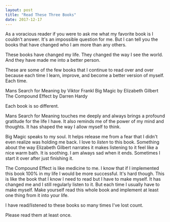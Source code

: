 ```yaml
---
layout: post
title: "Read These Three Books"
date: 2017-12-17
---
```

As a voracious reader if you were to ask me what my favorite book is I couldn't answer. It's an impossible question for me. But I can tell you the books that have changed who I am more than any others. 

These books have changed my life. They changed the way I see the world. And they have made me into a better person. 

These are some of the few books that I continue to read over and over because each time I learn, improve, and become a better version of myself. Each time. 

Mans Search for Meaning by Viktor Frankl
Big Magic by Elizabeth Gilbert
The Compound Effect by Darren Hardy

Each book is so different. 

Mans Search for Meaning touches me deeply and always brings a profound gratitude for the life I have. It also reminds me of the power of my mind and thoughts. It has shaped the way I allow myself to think.

Big Magic speaks to my soul. It helps release me from a fear that I didn't even realize was holding me back. I love to _listen_ to this book. Something about the way Elizabeth Gilbert narrates it makes listening to it feel like a nice warm bath. It is soothing. I am always sad when it ends. Sometimes I start it over after just finishing it.

The Compound Effect is like medicine to me. I know that if I implemented this book 100% in my life I would be more successful. It's hard though. This is like the book that I know I need to read but I have to make myself. It has changed me and I still regularly listen to it. But each time I usually have to make myself. Make yourself read this whole book and implement at least one thing from it into your life.  

I have read/listened to these books so many times I've lost count. 

Please read them at least once.

